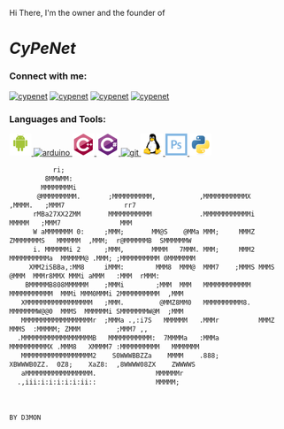Hi There, I'm the owner and the founder of<h1>***CyPeNet***</h1>
<h3 align="left">Connect with me:</h3>
<p align="left">
<a href="https://twitter.com/cypenet" target="blank"><img align="center" src="https://raw.githubusercontent.com/rahuldkjain/github-profile-readme-generator/master/src/images/icons/Social/twitter.svg" alt="cypenet" height="30" width="40" /></a>
<a href="https://fb.com/cypenet" target="blank"><img align="center" src="https://raw.githubusercontent.com/rahuldkjain/github-profile-readme-generator/master/src/images/icons/Social/facebook.svg" alt="cypenet" height="30" width="40" /></a>
<a href="https://instagram.com/cypenet" target="blank"><img align="center" src="https://raw.githubusercontent.com/rahuldkjain/github-profile-readme-generator/master/src/images/icons/Social/instagram.svg" alt="cypenet" height="30" width="40" /></a>
<a href="https://www.youtube.com/c/cypenet" target="blank"><img align="center" src="https://raw.githubusercontent.com/rahuldkjain/github-profile-readme-generator/master/src/images/icons/Social/youtube.svg" alt="cypenet" height="30" width="40" /></a>
</p>


<h3 align="left">Languages and Tools:</h3>
<p align="left"> <a href="https://developer.android.com" target="_blank" rel="noreferrer"> <img src="https://raw.githubusercontent.com/devicons/devicon/master/icons/android/android-original-wordmark.svg" alt="android" width="40" height="40"/> </a> <a href="https://www.arduino.cc/" target="_blank" rel="noreferrer"> <img src="https://cdn.worldvectorlogo.com/logos/arduino-1.svg" alt="arduino" width="40" height="40"/> </a> <a href="https://www.w3schools.com/cpp/" target="_blank" rel="noreferrer"> <img src="https://raw.githubusercontent.com/devicons/devicon/master/icons/cplusplus/cplusplus-original.svg" alt="cplusplus" width="40" height="40"/> </a> <a href="https://www.w3schools.com/cs/" target="_blank" rel="noreferrer"> <img src="https://raw.githubusercontent.com/devicons/devicon/master/icons/csharp/csharp-original.svg" alt="csharp" width="40" height="40"/> </a> <a href="https://git-scm.com/" target="_blank" rel="noreferrer"> <img src="https://www.vectorlogo.zone/logos/git-scm/git-scm-icon.svg" alt="git" width="40" height="40"/> </a> <a href="https://www.linux.org/" target="_blank" rel="noreferrer"> <img src="https://raw.githubusercontent.com/devicons/devicon/master/icons/linux/linux-original.svg" alt="linux" width="40" height="40"/> </a> <a href="https://www.photoshop.com/en" target="_blank" rel="noreferrer"> <img src="https://raw.githubusercontent.com/devicons/devicon/master/icons/photoshop/photoshop-line.svg" alt="photoshop" width="40" height="40"/> </a> <a href="https://www.python.org" target="_blank" rel="noreferrer"> <img src="https://raw.githubusercontent.com/devicons/devicon/master/icons/python/python-original.svg" alt="python" width="40" height="40"/> </a> </p>





                                                                                                                                                      
                                                                                                                        
                                                                                                                        
               ri;                                                                                                      
             8MMWMM:                                                                                                    
            MMMMMMMMi                                                                                                   
           @MMMMMMMMM.       ;MMMMMMMMMM,           ,MMMMMMMMMMMX              ,MMMM.   ;MMM7               rr7         
          rMBa27XX2ZMM       MMMMMMMMMMM            .MMMMMMMMMMMMi              MMMMM   ;MMM7               MMM         
          W aMMMMMMM 0:     ;MMM;       MM@S    @MMa MMM;     MMMZ  ZMMMMMMMS   MMMMMM  ,MMM;  r@MMMMMMB  SMMMMMMW      
          i. MMMMMMi 2      ;MMM,       MMMM   7MMM. MMM;     MMM2 MMMMMMMMMMa  MMMMMM@ .MMM; ;MMMMMMMMMM 0MMMMMMM      
         XMM2iSBBa,:MM8     iMMM:        MMM8  MMM@  MMM7    ;MMMS MMMS   @MMM  MMMr8MMX MMMi aMMM   :MMM  rMMM:        
        BMMMMMB808MMMMMM    ;MMMi        ;MMM  MMM   MMMMMMMMMMMM  MMMMMMMMMMM  MMMi MMM0MMMi 2MMMMMMMMMM  ,MMM         
       XMMMMMMMMMMMMMMMMM   ;MMM.         @MMZ8MM0   MMMMMMMMMM8.  MMMMMMMW@@0  MMMS  MMMMMMi SMMMMMMMW@M  ;MMM         
       MMMMMMMMMMMMMMMMMMr  ;MMMa .,:i7S   MMMMMM   .MMMr          MMMZ         MMMS  :MMMMM; ZMMM         ;MMM7 ,,     
      .MMMMMMMMMMMMMMMMMMB   MMMMMMMMMMM:  7MMMMa   :MMMa          MMMMMMMMMMX .MMM8   XMMMM7 :MMMMMMMMMM   MMMMMMM     
       MMMMMMMMMMMMMMMMMM2    S0WWWBBZZa    MMMM    .888;           XBWWWB0ZZ.  0Z8;    XaZ8:  ,8WWWW08ZX    ZWWWWS     
       aMMMMMMMMMMMMMMMMM.               MMMMMMr                                                                        
      .,iii:i:i:i:i:i:ii::               MMMMM;                                                                         
                                                                                                                        
                                                                                                                               
                                                                                                                        BY D3MON                                                                                                                                               
